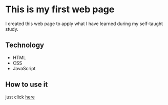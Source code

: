 # This is my first web page

I created this web page to apply what I have learned during my self-taught study.

## Technology

- HTML
- CSS
- JavaScript

## How to use it

just click [here](https://lauramaddaluno.github.io/portfolio/)
